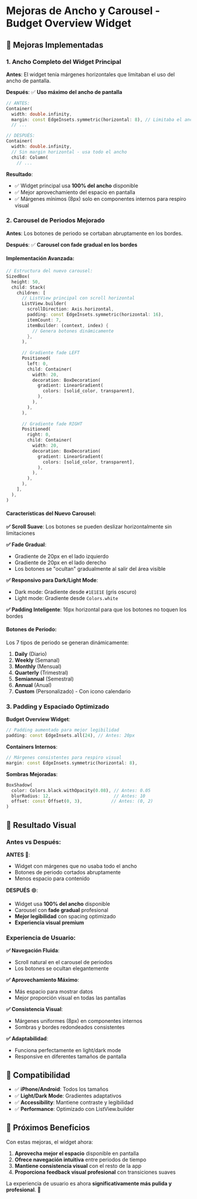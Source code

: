 # Mejoras de Ancho y Carousel - Budget Overview Widget

## 🎯 Mejoras Implementadas

### 1. **Ancho Completo del Widget Principal**

**Antes**: El widget tenía márgenes horizontales que limitaban el uso del ancho de pantalla.

**Después**: ✅ **Uso máximo del ancho de pantalla**

```dart
// ANTES:
Container(
  width: double.infinity,
  margin: const EdgeInsets.symmetric(horizontal: 8), // Limitaba el ancho
  // ...

// DESPUÉS:
Container(
  width: double.infinity,
  // Sin margin horizontal - usa todo el ancho
  child: Column(
    // ...
```

**Resultado**: 
- ✅ Widget principal usa **100% del ancho** disponible
- ✅ Mejor aprovechamiento del espacio en pantalla
- ✅ Márgenes mínimos (8px) solo en componentes internos para respiro visual

### 2. **Carousel de Periodos Mejorado**

**Antes**: Los botones de periodo se cortaban abruptamente en los bordes.

**Después**: ✅ **Carousel con fade gradual en los bordes**

#### Implementación Avanzada:

```dart
// Estructura del nuevo carousel:
SizedBox(
  height: 50,
  child: Stack(
    children: [
      // ListView principal con scroll horizontal
      ListView.builder(
        scrollDirection: Axis.horizontal,
        padding: const EdgeInsets.symmetric(horizontal: 16),
        itemCount: 7,
        itemBuilder: (context, index) {
          // Genera botones dinámicamente
        },
      ),
      
      // Gradiente fade LEFT
      Positioned(
        left: 0,
        child: Container(
          width: 20,
          decoration: BoxDecoration(
            gradient: LinearGradient(
              colors: [solid_color, transparent],
            ),
          ),
        ),
      ),
      
      // Gradiente fade RIGHT
      Positioned(
        right: 0,
        child: Container(
          width: 20,
          decoration: BoxDecoration(
            gradient: LinearGradient(
              colors: [solid_color, transparent],
            ),
          ),
        ),
      ),
    ],
  ),
)
```

#### Características del Nuevo Carousel:

**✅ Scroll Suave**: Los botones se pueden deslizar horizontalmente sin limitaciones

**✅ Fade Gradual**: 
- Gradiente de 20px en el lado izquierdo
- Gradiente de 20px en el lado derecho
- Los botones se "ocultan" gradualmente al salir del área visible

**✅ Responsivo para Dark/Light Mode**:
- Dark mode: Gradiente desde `#1E1E1E` (gris oscuro)
- Light mode: Gradiente desde `Colors.white`

**✅ Padding Inteligente**: 16px horizontal para que los botones no toquen los bordes

#### Botones de Periodo:

Los 7 tipos de periodo se generan dinámicamente:
1. **Daily** (Diario)
2. **Weekly** (Semanal) 
3. **Monthly** (Mensual)
4. **Quarterly** (Trimestral)
5. **Semiannual** (Semestral)
6. **Annual** (Anual)
7. **Custom** (Personalizado) - Con icono calendario

### 3. **Padding y Espaciado Optimizado**

**Budget Overview Widget**:
```dart
// Padding aumentado para mejor legibilidad
padding: const EdgeInsets.all(24), // Antes: 20px
```

**Containers Internos**:
```dart
// Márgenes consistentes para respiro visual
margin: const EdgeInsets.symmetric(horizontal: 8),
```

**Sombras Mejoradas**:
```dart
BoxShadow(
  color: Colors.black.withOpacity(0.08), // Antes: 0.05
  blurRadius: 12,                        // Antes: 10
  offset: const Offset(0, 3),           // Antes: (0, 2)
)
```

## 🎨 Resultado Visual

### Antes vs Después:

**ANTES** 🔴:
- Widget con márgenes que no usaba todo el ancho
- Botones de periodo cortados abruptamente
- Menos espacio para contenido

**DESPUÉS** 🟢:
- Widget usa **100% del ancho** disponible
- Carousel con **fade gradual** profesional
- **Mejor legibilidad** con spacing optimizado
- **Experiencia visual premium**

### Experiencia de Usuario:

**✅ Navegación Fluida**: 
- Scroll natural en el carousel de periodos
- Los botones se ocultan elegantemente

**✅ Aprovechamiento Máximo**:
- Más espacio para mostrar datos
- Mejor proporción visual en todas las pantallas

**✅ Consistencia Visual**:
- Márgenes uniformes (8px) en componentes internos
- Sombras y bordes redondeados consistentes

**✅ Adaptabilidad**:
- Funciona perfectamente en light/dark mode
- Responsive en diferentes tamaños de pantalla

## 📱 Compatibilidad

- ✅ **iPhone/Android**: Todos los tamaños
- ✅ **Light/Dark Mode**: Gradientes adaptativos
- ✅ **Accessibility**: Mantiene contraste y legibilidad
- ✅ **Performance**: Optimizado con ListView.builder

## 🚀 Próximos Beneficios

Con estas mejoras, el widget ahora:

1. **Aprovecha mejor el espacio** disponible en pantalla
2. **Ofrece navegación intuitiva** entre periodos de tiempo  
3. **Mantiene consistencia visual** con el resto de la app
4. **Proporciona feedback visual profesional** con transiciones suaves

La experiencia de usuario es ahora **significativamente más pulida y profesional**. 🎉 